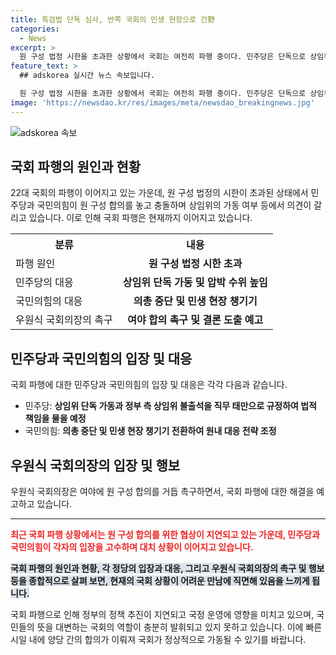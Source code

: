 ```yaml
---
title: 특검법 단독 심사, 반쪽 국회의 민생 현장으로 간野
categories:
  - News
excerpt: >
  원 구성 법정 시한을 초과한 상황에서 국회는 여전히 파행 중이다. 민주당은 단독으로 상임위를 가동해 법안을 심사하고, 국민의힘은 이에 반발하여 의총을 중단하고 민생현장에 관심을 기울이고 있다. 우원식 국회의장은 원 구성 합의를 촉구하며 결론을 내리겠다는 뜻을 밝혔다. 민주당은 정부 측 상임위 불출석을 직무 태만으로 규정하고, 상임위를 계속 가동할 계획이다. 국민의힘은 민생 안정에 나서는 한편, 국회 파행의 책임을 야당에게 돌리려는 의지를 보이고 있다.
feature_text: >
  ## adskorea 실시간 뉴스 속보입니다.

  원 구성 법정 시한을 초과한 상황에서 국회는 여전히 파행 중이다. 민주당은 단독으로 상임위를 가동해 법안을 심사하고, 국민의힘은 이에 반발하여 의총을 중단하고 민생현장에 관심을 기울이고 있다. 우원식 국회의장은 원 구성 합의를 촉구하며 결론을 내리겠다는 뜻을 밝혔다. 민주당은 정부 측 상임위 불출석을 직무 태만으로 규정하고, 상임위를 계속 가동할 계획이다. 국민의힘은 민생 안정에 나서는 한편, 국회 파행의 책임을 야당에게 돌리려는 의지를 보이고 있다.
image: 'https://newsdao.kr/res/images/meta/newsdao_breakingnews.jpg'
---
```


<p><img src="https://newsdao.kr/res/images/meta/newsdao_breakingnews.jpg" alt="adskorea 속보" /></p>

<h2 data-ke-size="size26">국회 파행의 원인과 현황</h2>

<p data-ke-size="size16">22대 국회의 파행이 이어지고 있는 가운데, 원 구성 법정의 시한이 초과된 상태에서 민주당과 국민의힘이 원 구성 합의를 놓고 충돌하며 상임위의 가동 여부 등에서 의견이 갈리고 있습니다. 이로 인해 국회 파행은 현재까지 이어지고 있습니다.</p>

<table>
  <tr>
    <th>분류</th>
    <th>내용</th>
  </tr>
  <tr>
    <td>파행 원인</td>
    <td style="text-align: center; height: 17px;"><b>원 구성 법정 시한 초과</b></td>
  </tr>
  <tr>
    <td>민주당의 대응</td>
    <td style="text-align: center; height: 17px;"><b>상임위 단독 가동 및 압박 수위 높임</b></td>
  </tr>
  <tr>
    <td>국민의힘의 대응</td>
    <td style="text-align: center; height: 17px;"><b>의총 중단 및 민생 현장 챙기기</b></td>
  </tr>
  <tr>
    <td>우원식 국회의장의 촉구</td>
    <td style="text-align: center; height: 17px;"><b>여야 합의 촉구 및 결론 도출 예고</b></td>
  </tr>
</table>

<h2 data-ke-size="size26">민주당과 국민의힘의 입장 및 대응</h2>

<p data-ke-size="size16">국회 파행에 대한 민주당과 국민의힘의 입장 및 대응은 각각 다음과 같습니다.</p>

<ul>
  <li>민주당: <b>상임위 단독 가동과 정부 측 상임위 불출석을 직무 태만으로 규정하여 법적 책임을 물을 예정</b></li>
  <li>국민의힘: <b>의총 중단 및 민생 현장 챙기기 전환하여 원내 대응 전략 조정</b></li>
</ul>

<h2 data-ke-size="size26">우원식 국회의장의 입장 및 행보</h2>

<p data-ke-size="size16">우원식 국회의장은 여야에 원 구성 합의를 거듭 촉구하면서, 국회 파행에 대한 해결을 예고하고 있습니다.</p>

<hr>

<p data-ke-size="size16"><b><span style="color: #ee2323;">최근 국회 파행 상황에서는 원 구성 합의를 위한 협상이 지연되고 있는 가운데, 민주당과 국민의힘이 각자의 입장을 고수하며 대치 상황이 이어지고 있습니다.</span></b></p>

<p data-ke-size="size16"><b><span style="background-color: #21538527;">국회 파행의 원인과 현황, 각 정당의 입장과 대응, 그리고 우원식 국회의장의 촉구 및 행보 등을 종합적으로 살펴 보면, 현재의 국회 상황이 어려운 만남에 직면해 있음을 느끼게 됩니다.</span></b></p>

<p data-ke-size="size16">국회 파행으로 인해 정부의 정책 추진이 지연되고 국정 운영에 영향을 미치고 있으며, 국민들의 뜻을 대변하는 국회의 역할이 충분히 발휘되고 있지 못하고 있습니다. 이에 빠른 시일 내에 양당 간의 합의가 이뤄져 국회가 정상적으로 가동될 수 있기를 바랍니다.</p>

